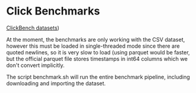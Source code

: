 # Click Benchmarks

[ClickBench datasets](https://github.com/ClickHouse/ClickBench/?tab=readme-ov-file#data-loading))

At the moment, the benchmarks are only working with the CSV dataset, however this must be loaded in single-threaded mode since there are quoted newlines, so it is very slow to load (using parquet would be faster, but the official parquet file stores timestamps in int64 columns which we don't convert implicitly.

The script benchmark.sh will run the entire benchmark pipeline, including downloading and importing the dataset.

